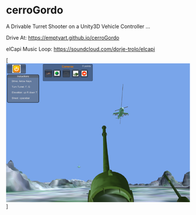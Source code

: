 cerroGordo
=======

A Drivable Turret Shooter on a Unity3D Vehicle Controller ...

Drive At:
https://emptyart.github.io/cerroGordo

elCapi Music Loop:
https://soundcloud.com/dorje-trolo/elcapi

[![que no se resistieran, por que sino los mataban ... ](https://raw.githubusercontent.com/rgarro/cerroGordo/master/cerroshot.png)]
